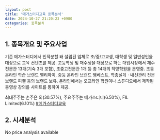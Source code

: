 ```yaml
---
layout: post
title: '메가스터디교육 종목분석'
date: 2024-10-27 21:20:23 +0900
categories: 종목분석
---
```


## 1. 종목개요 및 주요사업

기존 메가스터디에서 인적분할 돼 설립된 업체로 초/중/고교생, 대학생 및 일반성인을 대상으로 교육 컨텐츠를 제공. 고등학생 및 재수생을 대상으로 하는 대입시장에서 재수전문관 13개(기숙 3개 포함), 초중고전문관 1개 등 총 14개의 직영학원을 운영중. 초등 온라인 학습 브랜드 엘리하이, 중등 온라인 브랜드 엠베스트, 학종설계ㆍ내신관리 전문 브랜드 피켈 등의 브랜드 보유. 온라인에서는 오프라인 학원이나 스튜디오에서 제작된 동영상 강의를 사이트를 통하여 제공. 

최대주주는 손주은 외(30.57%), 주요주주는 메가스터디(6.50%), FIL Limited(6.10%)
[#메가스터디교육](#)

## 2. 시세분석

No price analysis available
